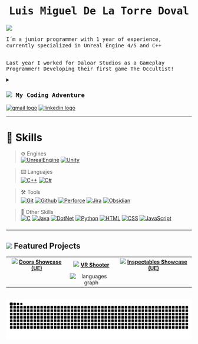 # <div align="center"> <samp>Luis Miguel De La Torre Doval </samp></div>

 <a href="https://theoccultist.com"><img align="center" width="1050px" src="https://theoccultist.com/wp-content/uploads/2024/08/TheOccultist-cover-logo.jpg" /></a>
 
<samp>
I´m a junior programmer with 1 year of experience, currently specialized in Unreal Engine 4/5 and C++<br /><br />

Last year I worked for Daloar Studios as a Gameplay Programmer! Developing their first game The Occultist!
<details>
  <summary><h3><img src="https://github.com/TheDudeThatCode/TheDudeThatCode/blob/master/Assets/Developer.gif" width="45" /> My Coding Adventure</h3></summary>
I started studying code as a software developer, it quickly felt boring to me since all I ended up doing were softwares that were useful and actually functional, but didn´t feel like a "creation" to me. That´s when I discovered ✨GAME ENGINES✨ and decided to give Unity a try. It amazed me how fascinating it was to write a bit of code and then, all of a sudden, I had created something alive(ish?)!. I decided to keep on studying and made a Master´s Degree on Videogame Programming, suffered Unreal Engine´s wrath and, after long months of learning and practicing, ended up loving it!. Right now I´m working hard to improve myself, learn new technologies and achieve new goals.<br /><br />
</details>
</samp>

<div align="left">
  <a href="mailto:gamedevlui@gmail.com"><img src="https://img.shields.io/static/v1?message=Gmail&logo=gmail&label=&color=D14836&logoColor=white&labelColor=&style=for-the-badge" height="35" alt="gmail logo"  /></a>
  <a href="https://www.linkedin.com/in/luismigueldelatorredoval/"><img src="https://img.shields.io/static/v1?message=LinkedIn&logo=linkedin&label=&color=0077B5&logoColor=white&labelColor=&style=for-the-badge" height="35" alt="linkedin logo"  /></a>
</div>

---

# 🧰 Skills

> ⚙️ Engines<br />
<a href="https://www.unrealengine.com/es-ES">![UnrealEngine](https://img.shields.io/badge/Unreal-0E1128?style=for-the-badge&logo=unrealengine)</a>
<a href="https://unity.com/es">![Unity](https://img.shields.io/badge/Unity-white?style=for-the-badge&logo=unity&logoColor=black)</a>

> ⌨️ Languajes<br />
<a href="https://en.wikipedia.org/wiki/C%2B%2B">![C++](https://img.shields.io/badge/C%2B%2B-%2300599C?style=for-the-badge&logo=cplusplus)</a>
<a href="https://en.wikipedia.org/wiki/C_Sharp">![C#](https://img.shields.io/badge/CSharp-%23A179DC?style=for-the-badge)</a>

> 🛠️ Tools<br />
<a href="https://git-scm.com">![Git](https://img.shields.io/badge/Git-%23F05032?style=for-the-badge&logo=git&logoColor=white)</a>
<a href="https://github.com">![Github](https://img.shields.io/badge/Github-%23181717?style=for-the-badge&logo=github)</a>
<a href="https://www.perforce.com/products/helix-core">![Perforce](https://img.shields.io/badge/Perforce-%23404040?style=for-the-badge&logo=perforce)</a>
<a href="https://www.atlassian.com/software/jira">![Jira](https://img.shields.io/badge/Jira-%230052CC?style=for-the-badge&logo=jira)</a>
<a href="https://obsidian.md">![Obsidian](https://img.shields.io/badge/Obsidian-%237C3AED?style=for-the-badge&logo=obsidian)</a>

> 🎒 Other Skills<br />
<a href="https://en.wikipedia.org/wiki/C_(lenguaje_de_programación)">![C](https://img.shields.io/badge/-%23A8B9CC?style=flat&logo=c&logoColor=white)</a>
<a href="https://www.java.com/es/">![Java](https://img.shields.io/badge/Java-%23DF0207?style=flat)</a>
<a href="https://dotnet.microsoft.com/es-es/">![DotNet](https://img.shields.io/badge/-%23512BD4?style=flat&logo=dotnet)</a>
<a href="https://www.python.org">![Python](https://img.shields.io/badge/-%233776AB?style=flat&logo=python&logoColor=white)</a>
<a href="https://en.wikipedia.org/wiki/HTML">![HTML](https://img.shields.io/badge/-%23E34F26?style=flat&logo=html5&logoColor=white)</a>
<a href="https://en.wikipedia.org/wiki/CSS">![CSS](https://img.shields.io/badge/-%231572B6?style=flat&logo=css3&logoColor=white)</a>
<a href="https://en.wikipedia.org/wiki/JavaScript">![JavaScript](https://img.shields.io/badge/-%23F7DF1E?style=flat&logo=javascript&logoColor=white)</a>

###

---

## <img src="https://media.giphy.com/media/Vv3whmM9XJpqE/giphy.gif" width="38"> Featured Projects
<table style="width:100%">
 <tr>
  <td align="center">
 	 <a href="https://github.com/GameDevLui/DoorsShowcase"><img src="https://github.com/user-attachments/assets/a6e81462-56d3-4058-b9fa-59895c92bae6"></a>
 	 <strong><a href="https://github.com/GameDevLui/DoorsShowcase">Doors Showcase (UE)</a></strong>
  </td>
  <td align="center">
   <a href="https://github.com/GameDevLui/VRShooter"><img src="https://github.com/user-attachments/assets/2a18c46b-3957-4c79-930e-8ff522ad517e"></a>
	  <strong><a href="https://github.com/GameDevLui/VRShooter">VR Shooter</a></strong>
	 </td>
  <td align="center">
	  <a href="https://github.com/GameDevLui/InspectablesShowcase"><img src="https://github.com/user-attachments/assets/c55ae499-c524-4444-8a45-7ad2e8e59219"></a>
	  <strong><a href="https://github.com/GameDevLui/InspectablesShowcase">Inspectables Showcase (UE)</a></strong>
	 </td>
 </tr>
 <tr>	
	 <td align="center">
  </td>
  <td align="center">
	  <div align="center">
    <img src="https://github-readme-stats.vercel.app/api/top-langs?username=GameDevLui&locale=en&hide_title=false&layout=compact&card_width=320&langs_count=5&theme=dracula&hide_border=false" height="150" alt="languages graph"  />
   </div>
  </td>
	 <td align="center">
  </td>
	</tr>
</table>



<br clear="both">

<img src="https://raw.githubusercontent.com/holic-x/holic-x/output/github-contribution-grid-snake-dark.svg" alt="Snake animation" />

###

